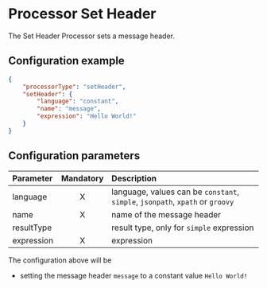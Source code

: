 # Processor Set Header
The Set Header Processor sets a message header. 

## Configuration example
````json
{
    "processorType": "setHeader",
    "setHeader": {
        "language": "constant",
        "name": "message",
        "expression": "Hello World!"
    }
}
````
## Configuration parameters
|Parameter|Mandatory|Description|
|:---|:---:|:---|
|language|X|language, values can be `constant`, `simple`, `jsonpath`, `xpath` or `groovy`|
|name|X|name of the message header|
|resultType| |result type, only for `simple` expression|
|expression|X|expression|

The configuration above will be
- setting the message header `message` to a constant value `Hello World!`
